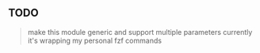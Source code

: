 ## TODO

> make this module generic and support multiple parameters
> currently it's wrapping my personal fzf commands
